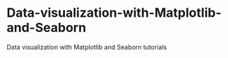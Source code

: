 # Data-visualization-with-Matplotlib-and-Seaborn
Data visualization with Matplotlib and Seaborn tutorials 
